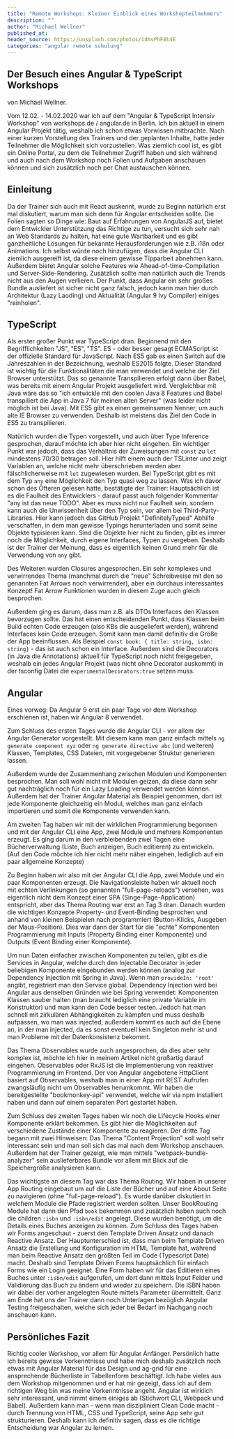```yaml
---
title: "Remote Workshops: Kleiner Einblick eines Workshopteilnehmers"
description: ""
author: "Michael Wellner"
published_at: 
header_source: https://unsplash.com/photos/idmvPhF8t4E
categories: "angular remote schulung"
---
```


## Der Besuch eines Angular & TypeScript Workshops
von Michael Wellner.

Vom 12.02. - 14.02.2020 war ich auf dem "Angular & TypeScript Intensiv Workshop" von workshops.de / angular.de in Berlin.
Ich bin aktuell in einem Angular Projekt tätig, weshalb ich schon etwas Vorwissen mitbrachte. Nach einer kurzen Vorstellung des Trainers und der geplanten Inhalte, hatte jeder Teilnehmer die Möglichkeit sich vorzustellen. Was ziemlich cool ist, es gibt ein Online Portal, zu dem die Teilnehmer Zugriff haben und sich während und auch nach dem Workshop noch Folien und Aufgaben anschauen können und sich zusätzlich noch per Chat austauschen können.

## Einleitung
Da der Trainer sich auch mit React auskennt, wurde zu Beginn natürlich erst mal diskutiert, warum man sich denn für Angular entscheiden sollte. Die Folien sagten so Dinge wie: Baut auf Erfahrungen von AngularJS auf, bietet dem Entwickler Unterstützung das Richtige zu tun, versucht sich sehr nah an Web Standards zu halten, hat eine gute Wartbarkeit und es gibt ganzheitliche Lösungen für bekannte Herausforderungen wie z.B. i18n oder Animations.
Ich selbst würde noch hinzufügen, dass die Angular CLI ziemlich ausgereift ist, da diese einem gewisse Tipparbeit abnehmen kann. Außerdem bietet Angular solche Features wie Ahead-of-time-Compilation und Server-Side-Rendering. Zusätzlich sollte man natürlich auch die Trends nicht aus den Augen verlieren. Der Punkt, dass Angular ein sehr großes Bundle ausliefert ist sicher nicht ganz falsch, jedoch kann man hier durch Architektur (Lazy Laoding) und Aktualität (Angular 9 Ivy Compiler) einiges "reinholen".


## TypeScript
Als erster großer Punkt war TypeScript dran. Beginnend mit den Begrifflichkeiten "JS", "ES", "TS". ES - oder besser gesagt ECMAScript ist der offizielle Standard für JavaScript. Nach ES5 gab es einen Switch auf die Jahreszahlen in der Bezeichnung, weshalb ES2015 folgte. Dieser Standard ist wichtig für die Funktionalitäten die man verwendet und welche der Ziel Browser unterstützt. Das so genannte Transpilieren erfolgt dann über Babel, was bereits mit einem Angular Projekt ausgeliefert wird. Vergleichbar mit Java wäre das so "ich entwickle mit den coolen Java 8 Features und Babel transpiliert die App in Java 7 für meinen alten Server" (was leider nicht möglich ist bei Java). Mit ES5 gibt es einen gemeinsamen Nenner, um auch alte IE Browser zu verwenden. Deshalb ist meistens das Ziel den Code in ES5 zu transpilieren.

Natürlich wurden die Typen vorgestellt, und auch über Type Inference gesprochen, darauf möchte ich aber hier nicht eingehen.
Ein wichtiger Punkt war jedoch, dass das Verhältnis der Zuweisungen mit `const` zu `let` mindestens 70/30 betragen soll. Hier hilft einem auch der TSLinter und zeigt Variablen an, welche nicht mehr überschrieben werden aber fälschlicherweise mit `let` zugewiesen wurden.
Bei TypeScript gibt es mit dem Typ `any` eine Möglichkeit den Typ quasi weg zu lassen. Was ich davor schon des Öfteren gelesen hatte, bestätigte der Trainer: Hauptsächlich ist es die Faulheit des Entwicklers - darauf passt auch folgender Kommentar "any ist das neue TODO". Aber es muss nicht nur Faulheit sein, sondern kann auch die Unwissenheit über den Typ sein, vor allem bei Third-Party-Libraries. Hier kann jedoch das GitHub Projekt "DefinitelyTyped" Abhilfe verschaffen, in dem man gewisse Typings herunterladen und somit seine Objekte typisieren kann. Sind die Objekte hier nicht zu finden, gibt es immer noch die Möglichkeit, durch eigene Interfaces, Typen zu vergeben. Deshalb ist der Trainer der Meinung, dass es eigentlich keinen Grund mehr für die Verwendung von `any` gibt.

Des Weiteren wurden Closures angesprochen. Ein sehr komplexes und verwirrendes Thema (manchmal durch die "neue" Schreibweise mit den so genannten Fat Arrows noch verwirrender), aber ein durchaus interessantes Konzept!
Fat Arrow Funktionen wurden in diesem Zuge auch gleich besprochen.

Außerdem ging es darum, dass man z.B. als DTOs Interfaces den Klassen bevorzugen sollte. Das hat einen entscheidenden Punkt, dass Klassen beim Build echten Code erzeugen (also KBs die ausgeliefert werden), während Interfaces kein Code erzeugen. Somit kann man damit definitiv die Größe der App beeinflussen.
Als Beispiel `const book: { title: string, isbn: string}` - das ist auch schon ein Interface.
Außerdem sind die Decorators (in Java die Annotations) aktuell für TypeScript noch nicht freigegeben, weshalb ein jedes Angular Projekt (was nicht ohne Decorator auskommt) in der tsconfig Datei die `experimentalDecorators:true` setzen muss.


## Angular
Eines vorweg: Da Angular 9 erst ein paar Tage vor dem Workshop erschienen ist, haben wir Angular 8 verwendet.

Zum Schluss des ersten Tages wurde die Angular CLI - vor allem der Angular Generator vorgestellt. Mit diesem kann man ganz einfach mittels `ng generate component xyz` oder `ng generate directive abc` (und weiteren) Klassen, Templates, CSS Dateien, mit vorgegebener Struktur generieren lassen.

Außerdem wurde der Zusammenhang zwischen Modulen und Komponenten besprochen. Man soll wohl nicht mit Modulen geizen, da diese dann sehr gut nachträglich noch für ein Lazy Loading verwendet werden können. Außerdem hat der Trainer Angular Material als Beispiel genommen, dort ist jede Komponente gleichzeitig ein Modul, welches man ganz einfach importieren und somit die Komponente verwenden kann.

Am zweiten Tag haben wir mit der wirklichen Programmierung begonnen und mit der Angular CLI eine App, zwei Module und mehrere Komponenten erzeugt. Es ging darum in den verbleibenden zwei Tagen eine Bücherverwaltung (Liste, Buch anzeigen, Buch editieren) zu entwickeln.
(Auf den Code möchte ich hier nicht mehr näher eingehen, lediglich auf ein paar allgemeine Konzepte)

Zu Beginn haben wir also mit der Angular CLI die App, zwei Module und ein paar Komponenten erzeugt. Die Navigationsleiste haben wir aktuell noch mit echten Verlinkungen (so genannten "full-page-reloads") versehen, was eigentlich nicht dem Konzept einer SPA (Singe-Page-Application) entspricht, aber das Thema Routing war erst an Tag 3 dran.
Danach wurden die wichtigen Konzepte Property- und Event-Binding besprochen und anhand von kleinen Beispielen nach programmiert (Button-Klicks, Ausgeben der Maus-Position). Dies war dann der Start für die "echte" Komponenten Programmierung mit Inputs (Property Binding einer Komponente) und Outputs (Event Binding einer Komponente).

Um nun Daten einfacher zwischen Komponenten zu teilen, gibt es die Services in Angular, welche durch den Injectable Decorator in jeder beliebigen Komponente eingebunden werden können (analog zur Dependency Injection mit Spring in Java). Wenn man `provideIn: 'root'` angibt, registriert man den Service global. Dependency Injection wird bei Angular aus denselben Gründen wie bei Spring verwendet: Komponenten Klassen sauber halten (man braucht lediglich eine private Variable im Konstruktor) und man kann den Code besser testen. Jedoch hat man schnell mit zirkulären Abhängigkeiten zu kämpfen und muss deshalb aufpassen, wo man was injected, außerdem kommt es auch auf die Ebene an, in der man injected, da es sonst eventuell kein Singleton mehr ist und man Probleme mit der Datenkonsistenz bekommt.

Das Thema Observables wurde auch angesprochen, da dies aber sehr komplex ist, möchte ich hier in meinem Artikel nicht großartig darauf eingehen. Observables oder RxJS ist die Implementierung von reaktiver Programmierung im Frontend. Der von Angular angebotene HttpClient basiert auf Observables, weshalb man in einer App mit REST Aufrufen zwangsläufig nicht um Observables herumkommt.
Wir haben die bereitgestellte "bookmonkey-api" verwendet, welche wir via npm installiert haben und dann auf einem separaten Port gestartet haben.

Zum Schluss des zweiten Tages haben wir noch die Lifecycle Hooks einer Komponente erklärt bekommen. Es gibt hier die Möglichkeiten auf verschiedene Zustände einer Komponente zu reagieren.
Der dritte Tag begann mit zwei Hinweisen: Das Thema "Content Projection" soll wohl sehr interessant sein und man soll sich das mal nach dem Workshop anschauen. Außerdem hat der Trainer gezeigt, wie man mittels "webpack-bundle-analyzer" sein auslieferbares Bundle vor allem mit Blick auf die Speichergröße analysieren kann.

Das wichtigste an diesem Tag war das Thema Routing. Wir haben in unserer App Routing eingebaut um auf die Liste der Bücher und auf eine About Seite zu navigieren (ohne "full-page-reload"). Es wurde darüber diskutiert in welchem Module die Pfade registriert werden sollten. Unser BookRouting Module hat dann den Pfad `book` bekommen und zusätzlich haben auch noch die children `:isbn` und `:isbn/edit` angelegt. Diese wurden benötigt, um die Details eines Buches anzeigen zu können.
Zum Schluss des Tages haben wir Forms angeschaut - zuerst den Template Driven Ansatz und danach Reactive Ansatz. Der Hauptunterschied ist, dass man beim Template Driven Ansatz die Erstellung und Konfiguration im HTML Template hat, während man beim Reactive Ansatz den größten Teil im Code (Typescript Date) macht. Deshalb sind Template Driven Forms hauptsächlich für einfach Forms wie ein Login geeignet. Eine Form haben wir für das Editieren eines Buches unter `:isbn/edit` aufgerufen, um dort dann mittels Input Felder und Validierung das Buch zu ändern und wieder zu speichern. Die ISBN haben wir dabei der vorher angelegten Route mittels Parameter übermittelt.
Ganz am Ende hat uns der Trainer dann noch Unterlagen bezüglich Angular Testing freigeschalten, welche sich jeder bei Bedarf im Nachgang noch anschauen kann.


## Persönliches Fazit
Richtig cooler Workshop, vor allem für Angular Anfänger. Persönlich hatte ich bereits gewisse Vorkenntnisse und habe mich deshalb zusätzlich noch etwas mit Angular Material für das Design und ag-grid für eine ansprechende Bücherliste in Tabellenform beschäftigt. Ich habe vieles aus dem Workshop mitgenommen und er hat mir gezeigt, dass ich auf dem richtigen Weg bin was meine Vorkenntnisse angeht. Angular ist wirklich sehr interessant, und nimmt einem einiges ab (Stichwort CLI, Webpack und Babel). Außerdem kann man - wenn man diszipliniert Clean Code macht - durch Trennung von HTML, CSS und TypeScript, seine App sehr gut strukturieren. Deshalb kann ich definitiv sagen, dass es die richtige Entscheidung war Angular zu lernen.
